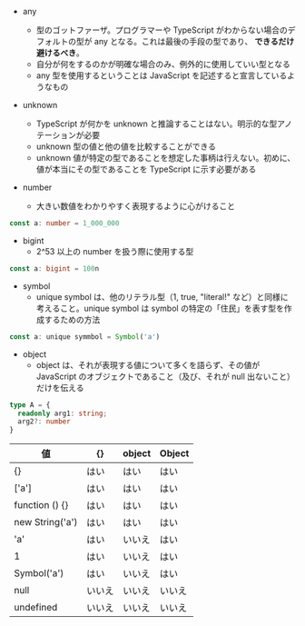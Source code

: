 * any  
  * 型のゴットファーザ。プログラマーや TypeScript がわからない場合のデフォルトの型が any となる。これは最後の手段の型であり、 **できるだけ避けるべき**。  
  * 自分が何をするのかが明確な場合のみ、例外的に使用していい型となる  
  * any 型を使用するということは JavaScript を記述すると宣言しているようなもの  

* unknown  
  * TypeScript が何かを unknown と推論することはない。明示的な型アノテーションが必要  
  * unknown 型の値と他の値を比較することができる  
  * unknown 値が特定の型であることを想定した事柄は行えない。初めに、値が本当にその型であることを TypeScript に示す必要がある  

* number  
  * 大きい数値をわかりやすく表現するように心がけること
```ts
const a: number = 1_000_000
```

* bigint
  * 2^53 以上の number を扱う際に使用する型

```ts
const a: bigint = 100n
```

* symbol  
  * unique symbol は、他のリテラル型（1, true, "literal!" など）と同様に考えること。unique symbol は symbol の特定の「住民」を表す型を作成するための方法  

```ts
const a: unique symmbol = Symbol('a')
```

* object  
  * object は、それが表現する値について多くを語らず、その値が JavaScript のオブジェクトであること（及び、それが null 出ないこと）だけを伝える  

```ts
type A = {
  readonly arg1: string;
  arg2?: number
}
```

|  値  |  {}  |  object  |  Object  |
| ---- | ---- | ---- | ---- |
|  {}  |  はい |  はい  |  はい  |
|  ['a']  |  はい  |  はい  |  はい  |
|  function () {}  |  はい  |  はい  |  はい  |
|  new String('a')  |  はい  |  はい  |  はい  |
|  'a'  |  はい  |  いいえ  |  はい  |
|  1  |  はい  |  いいえ  |  はい  |
|  Symbol('a')  |  はい  |  いいえ  |  はい  |
|  null  |  いいえ  |  いいえ  |  いいえ  |
|  undefined  |  いいえ  |  いいえ  |  いいえ  |
